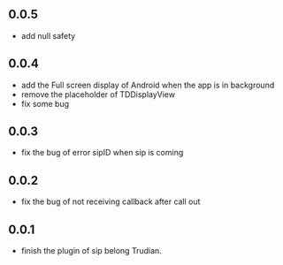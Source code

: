 ## 0.0.5
* add null safety

## 0.0.4
* add the Full screen display of Android when the app is in background
* remove the placeholder of TDDisplayView
* fix some bug

## 0.0.3
* fix the bug of error sipID when sip is coming

## 0.0.2
* fix the bug of not receiving callback after call out

## 0.0.1
* finish the plugin of sip belong Trudian.
